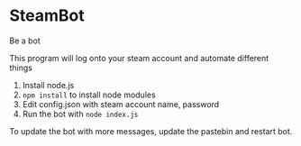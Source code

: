 # SteamBot
Be a bot

This program will log onto your steam account and automate different things

1. Install node.js
2. `npm install` to install node modules
3. Edit config.json with steam account name, password
4. Run the bot with `node index.js`

To update the bot with more messages, update the pastebin and restart bot.
